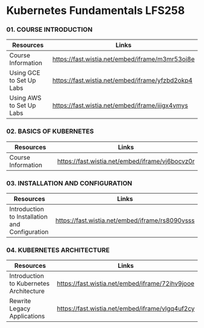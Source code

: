 # Kubernetes Fundamentals LFS258

### 01. COURSE INTRODUCTION

Resources | Links
--- | ---
Course Information | https://fast.wistia.net/embed/iframe/m3mr53oi8e
Using GCE to Set Up Labs | https://fast.wistia.net/embed/iframe/yfzbd2okp4
Using AWS to Set Up Labs | https://fast.wistia.net/embed/iframe/iiigx4vmys

### 02. BASICS OF KUBERNETES

Resources | Links
--- | ---
Course Information | https://fast.wistia.net/embed/iframe/vj6bocvz0r

### 03. INSTALLATION AND CONFIGURATION

Resources | Links
--- | ---
Introduction to Installation and Configuration | https://fast.wistia.net/embed/iframe/rs8090vsss


### 04. KUBERNETES ARCHITECTURE

Resources | Links
--- | ---
Introduction to Kubernetes Architecture | https://fast.wistia.net/embed/iframe/72ihv9jooe
Rewrite Legacy Applications | https://fast.wistia.net/embed/iframe/vlgq4uf2cy


